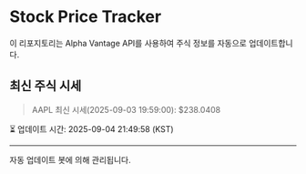 
# Stock Price Tracker

이 리포지토리는 Alpha Vantage API를 사용하여 주식 정보를 자동으로 업데이트합니다.

## 최신 주식 시세
> AAPL 최신 시세(2025-09-03 19:59:00): $238.0408

⏳ 업데이트 시간: 2025-09-04 21:49:58 (KST)

---
자동 업데이트 봇에 의해 관리됩니다.
